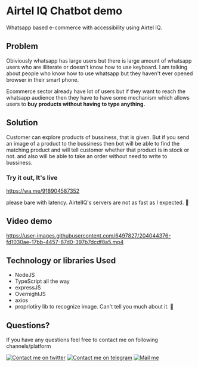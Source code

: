 # Airtel IQ Chatbot demo

Whatsapp based e-commerce with accessibility using Airtel IQ.

## Problem 
Obiviously whatsapp has large users but there is large amount of whatsapp users who are illiterate or doesn't know how to use keyboard. I am talking about people who know how to use whatsapp but they haven't ever opened browser in their smart phone. 

Ecommerce sector already have lot of users but if they want to reach the whatsapp audience then they have to have some mechanism which allows users to **buy products without having to type anything.** 

## Solution

Customer can explore products of bussiness, that is given. But if you send an image of a product to the bussiness then bot will be able to find the matching product and will tell customer whether that product is in stock or not. and also will be able to take an order without need to write to bussiness. 

### Try it out, It's live
https://wa.me/918904587352

please bare with latency. AirtelIQ's servers are not as fast as I expected. 🤷

## Video demo


https://user-images.githubusercontent.com/6497827/204044376-fd1030ae-17bb-4457-87d0-397b7dcdf8a5.mp4


## Technology or libraries Used

- NodeJS
- TypeScript all the way
- expressJS
- OvernightJS
- axios
- propriotiry lib to recognize image. Can't tell you much about it. 🤫

## Questions?

If you have any questions feel free to contact me on following channels/platform

[twitter_logo]: https://user-images.githubusercontent.com/6497827/57843958-c30e6b00-77ec-11e9-97bd-dfbc800f96a9.png
[telegram_logo]: https://user-images.githubusercontent.com/6497827/57844175-2ac4b600-77ed-11e9-8488-f2d45efa7497.png
[gmail_logo]: https://user-images.githubusercontent.com/6497827/62424751-c1b85480-b6f0-11e9-97de-096c0a980829.png

[twitter]: https://twitter.com/ArpitVasani
[telegram]: http://t.me/Arpit_Vasani
[gmail]: mailto:vasani.arpit@gmail.com?subject=Regarding%20Wbot&body=Hi


[![Contact me on twitter][twitter_logo]][twitter]
[![Contact me on telegram][telegram_logo]][telegram]
[![Mail me][gmail_logo]][gmail]